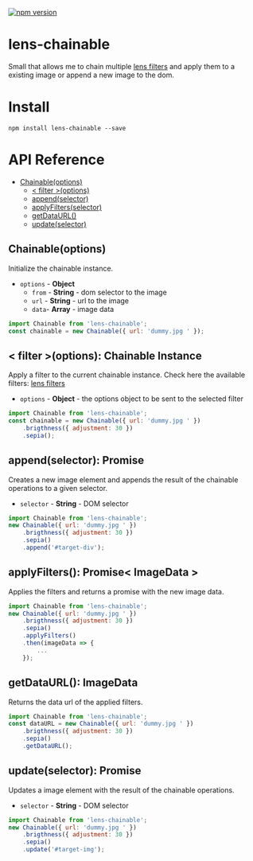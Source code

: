 [![npm version](https://badge.fury.io/js/lens-core.svg)](https://badge.fury.io/js/lens-core)

# lens-chainable
Small that allows me to chain multiple [lens filters](https://github.com/canastro/lens/tree/master/packages/filters) and apply them to a existing image or append a new image to the dom.

# Install
```
npm install lens-chainable --save
```

# API Reference
* [Chainable(options)](#chainableoptions)
    * [< filter >(options)](#-filter-options-chainable-instance)
    * [append(selector)](#appendselector-promise)
    * [applyFilters(selector)](#applyfilters-promise-imagedata-)
    * [getDataURL()](#getdataurl-imagedata)
    * [update(selector)](#updateselector-promise)

## Chainable(options)
Initialize the chainable instance.

* `options` - **Object**
    * `from` - **String** - dom selector to the image
    * `url` - **String** - url to the image
    * `data`- **Array** - image data

```js
import Chainable from 'lens-chainable';
const chainable = new Chainable({ url: 'dummy.jpg ' });
```

## < filter >(options): Chainable Instance
Apply a filter to the current chainable instance. Check here the available filters: [lens filters](https://github.com/canastro/lens/tree/master/packages/filters)

* `options` - **Object** - the options object to be sent to the selected filter

```js
import Chainable from 'lens-chainable';
const chainable = new Chainable({ url: 'dummy.jpg ' })
    .brigthness({ adjustment: 30 })
    .sepia();
```

## append(selector): Promise
Creates a new image element and appends the result of the chainable operations to a given selector.

* `selector` - **String** - DOM selector

```js
import Chainable from 'lens-chainable';
new Chainable({ url: 'dummy.jpg ' })
    .brigthness({ adjustment: 30 })
    .sepia()
    .append('#target-div');
```

## applyFilters(): Promise< ImageData >
Applies the filters and returns a promise with the new image data.

```js
import Chainable from 'lens-chainable';
new Chainable({ url: 'dummy.jpg ' })
    .brigthness({ adjustment: 30 })
    .sepia()
    .applyFilters()
    .then(imageData => {
        ...
    });
```

## getDataURL(): ImageData
Returns the data url of the applied filters.

```js
import Chainable from 'lens-chainable';
const dataURL = new Chainable({ url: 'dummy.jpg ' })
    .brigthness({ adjustment: 30 })
    .sepia()
    .getDataURL();
```

## update(selector): Promise
Updates a image element with the result of the chainable operations.

* `selector` - **String** - DOM selector

```js
import Chainable from 'lens-chainable';
new Chainable({ url: 'dummy.jpg ' })
    .brigthness({ adjustment: 30 })
    .sepia()
    .update('#target-img');
```